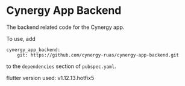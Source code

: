 # Cynergy App Backend

The backend related code for the Cynergy app.

To use, add

```[yaml]
cynergy_app_backend:
    git: https://github.com/cynergy-ruas/cynergy-app-backend.git
```

to the `dependencies` section of `pubspec.yaml`.

flutter version used: v1.12.13.hotfix5
